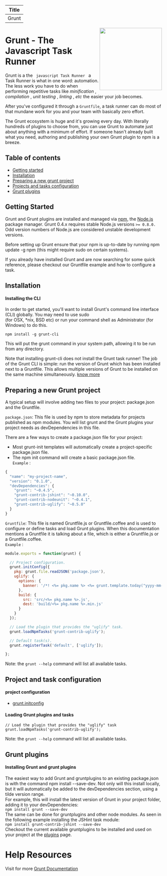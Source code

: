 Title | 
------------ |
Grunt |
<img align="right" width="200" height="200" src="https://camo.githubusercontent.com/39242419c60a53e1f3cecdeecb2460acce47366f/687474703a2f2f6772756e746a732e636f6d2f696d672f6772756e742d6c6f676f2d6e6f2d776f72646d61726b2e737667">  

# Grunt - The Javascript Task Runner   


Grunt is a the ` javascript Task Runner ` a Task Runner is what in one word: automation.
The less work you have to do when performing repetitive tasks like  *minification* ,  *compilation* ,  *unit testing* , *linting* , *etc* the easier your job becomes.  
  
    
    
After you've configured it through a `Gruntfile`, a task runner can do most of that mundane work for you and your 
team with basically zero effort.  
  
    
The Grunt ecosystem is huge and it's growing every day. With literally hundreds of plugins 
to choose from, you can use Grunt to automate just about anything with a minimum of effort. If someone hasn't already built 
what you need, authoring and publishing your own Grunt plugin to npm is a breeze.  

## Table of contents
* [Getting started](#Getting-started)
* [Installation](#Installation)
* [Preparing a new grunt project](#Preparing-a-new-grunt-project)
* [Projects and tasks configuration](#Projects-and-tasks-configuration)
* [Grunt plugins](#Grunt-plugins)
<a name="Getting-started"></a>
## Getting Started
Grunt and Grunt plugins are installed and managed via [npm](https://www.npmjs.org/), the [Node.js](https://nodejs.org/) package manager. Grunt 0.4.x requires stable
Node.js versions `>= 0.8.0.` Odd version numbers of Node.js are considered unstable development versions.

Before setting up Grunt ensure that your npm is up-to-date by running npm update -g npm (this might 
require sudo on certain systems).

If you already have installed Grunt and are now searching for some quick reference, please checkout our Gruntfile 
example and how to configure a task.
<a name="Installation"></a>
## Installation
#### Installing the CLI


In order to get started, you'll want to install Grunt's command line interface (CLI) globally. You may need to use sudo  
(for OSX, *nix, BSD etc) or run your command shell as Administrator (for Windows) to do this.  

`npm install -g grunt-cli`  

This will put the grunt command in your system path, allowing it to be run from any directory.  

Note that installing grunt-cli does not install the Grunt task runner! The job of the Grunt CLI is simple: run the version 
of Grunt which has been installed next to a Gruntfile. This allows multiple versions of Grunt to be installed on the same 
machine simultaneously.
[know more](https://gruntjs.com/getting-started#installing-the-cli)
<a name="Preparing-a-new-grunt-project"></a>
## Preparing a new Grunt project
A typical setup will involve adding two files to your project: package.json and the Gruntfile.  

`package.json`: This file is used by npm to store metadata for projects published as npm modules. You will list grunt and 
the Grunt plugins your project needs as devDependencies in this file.  
  
There are a few ways to create a package.json file for your project:  

* Most grunt-init templates will automatically create a project-specific package.json file.  
* The npm init command will create a basic package.json file.  
`Example` :
```javascript
{
  "name": "my-project-name",
  "version": "0.1.0",
  "devDependencies": {
    "grunt": "~0.4.5",
    "grunt-contrib-jshint": "~0.10.0",
    "grunt-contrib-nodeunit": "~0.4.1",
    "grunt-contrib-uglify": "~0.5.0"
  }
}
```



`Gruntfile`: This file is named Gruntfile.js or Gruntfile.coffee and is used to configure or define tasks and load Grunt 
plugins. When this documentation mentions a Gruntfile it is talking about a file, which is either a Gruntfile.js or 
a Gruntfile.coffee.  
`Example` : 
```javascript
module.exports = function(grunt) {

  // Project configuration.
  grunt.initConfig({
    pkg: grunt.file.readJSON('package.json'),
    uglify: {
      options: {
        banner: '/*! <%= pkg.name %> <%= grunt.template.today("yyyy-mm-dd") %> */\n'
      },
      build: {
        src: 'src/<%= pkg.name %>.js',
        dest: 'build/<%= pkg.name %>.min.js'
      }
    }
  });

  // Load the plugin that provides the "uglify" task.
  grunt.loadNpmTasks('grunt-contrib-uglify');

  // Default task(s).
  grunt.registerTask('default', ['uglify']);

};
```  
Note: the `grunt --help` command will list all available tasks.  
<a name="Projects-and-tasks-configuration"></a>
## Project and task configuration  
#### project configuration
* [grunt.initconfig](https://gruntjs.com/grunt#grunt.initconfig)  
#### Loading Grunt plugins and tasks  
  
  `// Load the plugin that provides the "uglify" task`  
`grunt.loadNpmTasks('grunt-contrib-uglify');`  

Note: the `grunt --help` command will list all available tasks.
<a name="Grunt-plugins"></a>
## Grunt plugins  

#### Installing Grunt and grunt plugins   
The easiest way to add Grunt and gruntplugins to an existing package.json is with the command npm install <module> 
--save-dev. Not only will this install <module> locally, but it will automatically be added to the devDependencies section,
using a tilde version range.  
For example, this will install the latest version of Grunt in your project folder, adding it to your devDependencies:  
`npm install grunt --save-dev`  
The same can be done for gruntplugins and other node modules. As seen in the following example installing the JSHint task module:  
`npm install grunt-contrib-jshint --save-dev`  
Checkout the current available gruntplugins to be installed and used on your project at the [plugins](https://gruntjs.com/plugins) page.  
# Help Resources
 Visit  for more <a href="https://gruntjs.com/getting-started">Grunt Documentation</a>




